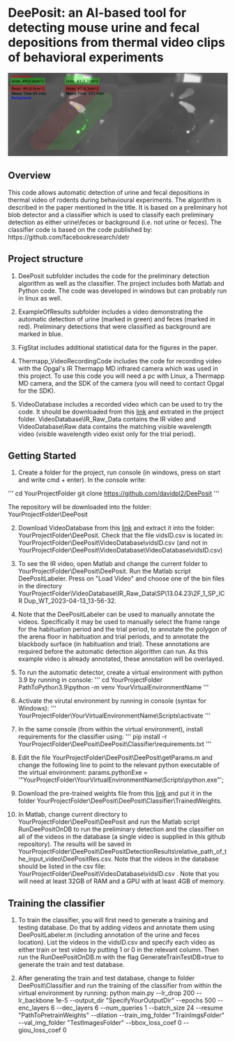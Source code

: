 <h1>DeePosit: an AI-based tool for detecting mouse urine and fecal depositions from thermal video clips of behavioral experiments</h1>
   
![DeePosit](ExampleOfResults/DeePositScreenShot.png)

<h2>Overview</h2>
This code allows automatic detection of urine and fecal depositions in thermal video of rodents during behavioural experiments. The algorithm is described in the paper mentioned in the title.
It is based on a preliminary hot blob detector and a classifier which is used to classify each preliminary detection as either urine\feces or background (i.e. not urine or feces). The classifier code is based on the code published by:
https://github.com/facebookresearch/detr 
<h2>Project structure</h2>  

1. DeePosit subfolder includes the code for the preliminary detection algorithm as well as the classifier. The project includes both Matlab and Python code. The code was developed in windows but can probably run in linux as well.  

2. ExampleOfResults subfolder includes a video demonstrating the automatic detection of urine (marked in green) and feces (marked in red). Preliminary detections that were classified as background are marked in blue.
   
3. FigStat includes additional statistical data for the figures in the paper.
   
4. Thermapp_VideoRecordingCode includes the code for recording video with the Opgal's IR Thermapp MD infrared camera which was used in this project. To use this code you will need a pc with Linux, a Thermapp MD camera, and the SDK of the camera (you will need to contact Opgal for the SDK).
   
5. VideoDatabase includes a recorded video which can be used to try the code. It should be downloaded from this [link](https://drive.google.com/file/d/1ICq_LorzK8Vlk3Shse2zbUK72bZrGR_6/view?usp=drive_link) and extrated in the project folder.  VideoDatabase\IR_Raw_Data contains the IR video and VideoDatabase\Raw data contains the matching visible wavelength video (visible wavelength video exist only for the trial period).


<h2>Getting Started</h2>

1. Create a folder for the project, run console (in windows, press on start and write cmd + enter). In the console write:  

'''
   cd YourProjectFolder
   git clone https://github.com/davidpl2/DeePosit
'''

The repository will be downloaded into the folder: YourProjectFolder\DeePosit

2. Download VideoDatabase from this [link](https://drive.google.com/file/d/1ICq_LorzK8Vlk3Shse2zbUK72bZrGR_6/view?usp=drive_link) and extract it into the folder: YourProjectFolder\DeePosit\. Check that the file vidsID.csv is located in: YourProjectFolder\DeePosit\VideoDatabase\vidsID.csv (and not in YourProjectFolder\DeePosit\VideoDatabase\VideoDatabase\vidsID.csv)

3. To see the IR video, open Matlab and change the current folder to YourProjectFolder\DeePosit\DeePosit. Run the Matlab script DeePositLabeler. Press on "Load Video" and choose one of the bin files in the directory YourProjectFolder\VideoDatabase\IR_Raw_Data\SP\13.04.23\2F_1_SP_ICR Dup_WT_2023-04-13_13-56-32\.
   
4. Note that the DeePositLabeler can be used to manually annotate the videos. Specifically it may be used to manually select the frame range for the habituation period and the trial period, to annotate the polygon of the arena floor in habituation and trial periods, and to annotate the blackbody surface (in habituation and trial). These annotations are required before the automatic detection algorithm can run. As this example video is already annotated, these annotation will be overlayed.
   
5. To run the automatic detector, create a virtual environment with python 3.9 by running in console:
'''
cd YourProjectFolder
PathToPython3.9\python -m venv YourVirtualEnvironmentName
'''

6. Activate the virutal environment by running in console (syntax for Windows):
'''
YourProjectFolder\YourVirtualEnvironmentName\Scripts\activate 
'''   
7. In the same console (from within the virtual environment), install requirements for the classifier using:
''' 
pip install -r YourProjectFolder\DeePosit\DeePosit\Classifier\requirements.txt
''' 
   
8. Edit the file YourProjectFolder\DeePosit\DeePosit\getParams.m and change the following line to point to the relevant python executable of the virtual environment:
params.pythonExe = '"YourProjectFolder\YourVirtualEnvironmentName\Scripts\python.exe"';

9. Download the pre-trained weights file from this [link](https://drive.google.com/file/d/16qVqZz5Yz_im1quljCdQ8cLIBGlrLxOY/view?usp=drive_link) and put it in the folder YourProjectFolder\DeePosit\DeePosit\Classifier\TrainedWeights.

10. In Matlab, change current directory to YourProjectFolder\DeePosit\DeePosit and run the Matlab script RunDeePositOnDB to run the preliminary detection and the classifier on all of the videos in the database (a single video is supplied in this github repository). The results will be saved in YourProjectFolder\DeePosit\DeePositDetectionResults\relative_path_of_the_input_video\DeePositRes.csv. Note that the videos in the database should be listed in the csv file: YourProjectFolder\DeePosit\VideoDatabase\vidsID.csv . Note that you will need at least 32GB of RAM and a GPU with at least 4GB of memory. 


<h2>Training the classifier</h2>

1. To train the classifier, you will first need to generate a training and testing database. Do that by adding videos and annotate them using DeePositLabeler.m (including annotation of the urine and feces location). List the videos in the vidsID.csv and specify each video as either train or test video by putting 1 or 0 in the relevant column. Then run the RunDeePositOnDB.m with the flag GenerateTrainTestDB=true to generate the train and test database.
   
2. After generating the train and test database, change to folder DeePosit\Classifier and run the training of the classifier from within the virtual environment by running: python main.py --lr_drop 200 --lr_backbone 1e-5 --output_dir "SpecifyYourOutputDir" --epochs 500 --enc_layers 6 --dec_layers 6 --num_queries 1 --batch_size 24 --resume "PathToPretrainWeights" --dilation --train_img_folder "TrainImgsFolder" --val_img_folder "TestImagesFolder" --bbox_loss_coef 0 --giou_loss_coef 0
   
